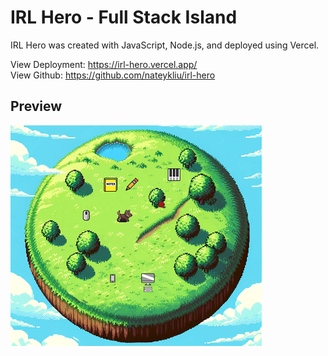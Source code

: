 # IRL Hero - Full Stack Island

IRL Hero was created with JavaScript, Node.js, and deployed using Vercel.

View Deployment: https://irl-hero.vercel.app/</br>
View Github: https://github.com/nateykliu/irl-hero

## Preview

![preview](preview.png)

